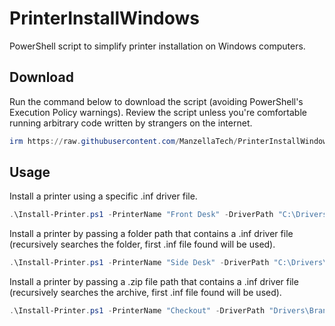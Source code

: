# PrinterInstallWindows

PowerShell script to simplify printer installation on Windows computers.

## Download

Run the command below to download the script (avoiding PowerShell's Execution Policy warnings).  Review the script unless you're comfortable running arbitrary code written by strangers on the internet.
```powershell
irm https://raw.githubusercontent.com/ManzellaTech/PrinterInstallWindows/refs/heads/main/Install-Printer.ps1 | Set-Content Install-Printer.ps1
```

## Usage

Install a printer using a specific .inf driver file.
```powershell
.\Install-Printer.ps1 -PrinterName "Front Desk" -DriverPath "C:\Drivers\Brandname m321\driver\x64\m321.inf" -PrinterIP "10.22.6.21" -DriverName "Brandname m321 PCL 6"
```

Install a printer by passing a folder path that contains a .inf driver file (recursively searches the folder, first .inf file found will be used).
```powershell
.\Install-Printer.ps1 -PrinterName "Side Desk" -DriverPath "C:\Drivers\Brandname m322\" -PrinterIP "10.22.6.22" -DriverName "Brandname m322 PCL 6"
```

Install a printer by passing a .zip file path that contains a .inf driver file (recursively searches the archive, first .inf file found will be used).
```powershell
.\Install-Printer.ps1 -PrinterName "Checkout" -DriverPath "Drivers\Brandname m323 Driver.zip" -PrinterIP "10.22.6.23" -DriverName "Brandname m323 PCL 6"
```